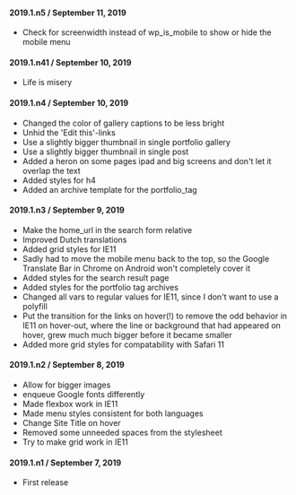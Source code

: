 #### 2019.1.n5 / September 11, 2019
* Check for screenwidth instead of wp_is_mobile to show or hide the mobile menu

#### 2019.1.n41 / September 10, 2019
* Life is misery

#### 2019.1.n4 / September 10, 2019
* Changed the color of gallery captions to be less bright
* Unhid the 'Edit this'-links
* Use a slightly bigger thumbnail in single portfolio gallery
* Use a slightly bigger thumbnail in single post
* Added a heron on some pages ipad and big screens and don't let it overlap the text
* Added styles for h4
* Added an archive template for the portfolio_tag

#### 2019.1.n3 / September 9, 2019
* Make the home_url in the search form relative
* Improved Dutch translations
* Added grid styles for IE11
* Sadly had to move the mobile menu back to the top, so the Google Translate Bar in Chrome on Android won't completely cover it
* Added styles for the search result page
* Added styles for the portfolio tag archives
* Changed all vars to regular values for IE11, since I don't want to use a polyfill
* Put the transition for the links on hover(!) to remove the odd behavior in IE11 on hover-out, where the line or background that had appeared on hover, grew much much bigger before it became smaller
* Added more grid styles for compatability with Safari 11

#### 2019.1.n2 / September 8, 2019
* Allow for bigger images
* enqueue Google fonts differently
* Made flexbox work in IE11
* Made menu styles consistent for both languages
* Change Site Title on hover
* Removed some unneeded spaces from the stylesheet
* Try to make grid work in IE11

#### 2019.1.n1 / September 7, 2019
* First release
